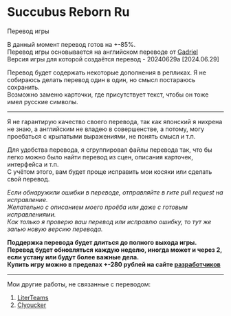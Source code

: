 # Succubus Reborn Ru
Перевод игры </br>

В данный момент перевод готов на +-85%. </br>
Перевод игры основывается на английском переводе от [Gadriel](https://f95zone.to/members/gadriel.331853/) </br>
Версия игры для которой создаётся перевод - 20240629a [2024.06.29] </br>

Перевод будет содержать некоторые дополнения в репликах. Я не собираюсь делать перевод один в один, но смысл постараюсь сохранить. </br>
Возможно заменю карточки, где присутствует текст, чтобы он тоже имел русские символы. </br>

---

Я не гарантирую качество своего перевода, так как японский я нихрена не знаю, а английским не владею в совершенстве, а потому, могу проебаться с крылатыми выражениями, не понять смысл и т.п.

Для удобства перевода, я сгруппировал файлы перевода так, что бы легко можно было найти перевод из сцен, описания карточек, интерфейса и т.п. </br>
С учётом этого, вам будет проще исправить мои косяки или сделать свой перевод.

*Если обнаружили ошибки в переводе, отправляйте в гите pull request на исправление.* </br>
*Желательно с описанием моего проёба или даже с готовым исправлениями.* </br>
*Как только я проверю ваш перевод или исправлю ошибку, то тут же залью новую версию перевода.*

**Поддержка перевода будет длиться до полного выхода игры.** </br>
**Перевод будет обновляться каждую неделю, иногда может и через 2, если устану или будут более важные дела.** </br>
**Купить игру можно в пределах +-280 рублей на сайте [разработчиков](https://ci-en.dlsite.com/creator/4941)** </br>

---

Мои другие работы, не связанные с переводом:
1. [LiterTeams](https://github.com/LiterTeams)
2. [Clyoucker](https://github.com/Clyoucker)